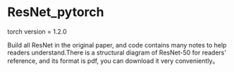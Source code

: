 # ResNet_pytorch
torch version = 1.2.0

Build all ResNet in the original paper, and code contains many notes to help readers understand.There is a structural diagram of ResNet-50 for readers' reference, and its format is pdf, you can download it very conveniently。

